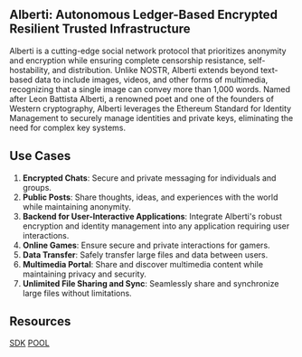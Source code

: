 ## Alberti: Autonomous Ledger-Based Encrypted Resilient Trusted Infrastructure

Alberti is a cutting-edge social network protocol that prioritizes anonymity and encryption while ensuring complete censorship resistance, self-hostability, and distribution. Unlike NOSTR, Alberti extends beyond text-based data to include images, videos, and other forms of multimedia, recognizing that a single image can convey more than 1,000 words. Named after Leon Battista Alberti, a renowned poet and one of the founders of Western cryptography, Alberti leverages the Ethereum Standard for Identity Management to securely manage identities and private keys, eliminating the need for complex key systems.

## Use Cases
1. **Encrypted Chats**: Secure and private messaging for individuals and groups.
2. **Public Posts**: Share thoughts, ideas, and experiences with the world while maintaining anonymity.
3. **Backend for User-Interactive Applications**: Integrate Alberti's robust encryption and identity management into any application requiring user interactions.
4. **Online Games**: Ensure secure and private interactions for gamers.
5. **Data Transfer**: Safely transfer large files and data between users.
6. **Multimedia Portal**: Share and discover multimedia content while maintaining privacy and security.
7. **Unlimited File Sharing and Sync**: Seamlessly share and synchronize large files without limitations.

## Resources 
[SDK](https://github.com/AlbertiProtocol/sdk) [POOL](https://github.com/AlbertiProtocol/pool)
